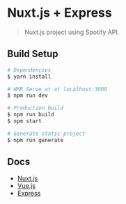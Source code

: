 # Nuxt.js + Express

> Nuxt.js project using Spotify API.

## Build Setup

``` bash
# Dependencies
$ yarn install

# HMR Serve at at localhost:3000
$ npm run dev

# Production build
$ npm run build
$ npm start

# Generate static project
$ npm run generate
```

## Docs

* [Nuxt.js](https://nuxtjs.org/)
* [Vue.js](https://vuejs.org/)
* [Express](http://expressjs.com/)
